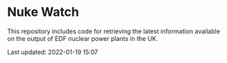 # Nuke Watch

This repository includes code for retrieving the latest information available on the output of EDF nuclear power plants in the UK.

Last updated: 2022-01-19 15:07